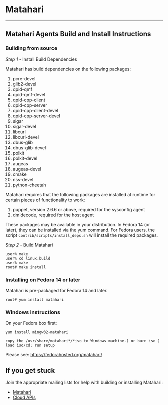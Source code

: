# Matahari

-------------------------------------------------------------------------------

## Matahari Agents Build and Install Instructions

### Building from source

*Step 1* - Install Build Dependencies

Matahari has build dependencies on the following packages:

1. pcre-devel
2. glib2-devel
3. qpid-qmf
4. qpid-qmf-devel
5. qpid-cpp-client
6. qpid-cpp-server
7. qpid-cpp-client-devel
8. qpid-cpp-server-devel
9. sigar
10. sigar-devel
11. libcurl
12. libcurl-devel
13. dbus-glib
14. dbus-glib-devel
15. polkit
16. polkit-devel
17. augeas
18. augeas-devel
19. cmake
20. nss-devel
21. python-cheetah

Matahari requires that the following packages are installed at runtime
for certain pieces of functionality to work:

1. puppet, version 2.6.6 or above, required for the sysconfig agent
2. dmidecode, required for the host agent

These packages may be available in your distribution.  In Fedora 14 (or later), they can
be installed via the yum command.
For Fedora users, the script `contrib/scripts/install_deps.sh` will install the required
packages.

*Step 2* - Build Matahari

    user% make
    user% cd linux.build
    user% make
    root# make install

### Installing on Fedora 14 or later

Matahari is pre-packaged for Fedora 14 and later.

    root# yum install matahari

### Windows instructions

On your Fedora box first:

    yum install mingw32-matahari

    copy the /usr/share/matahari*/*iso to Windows machine.( or burn iso )
    load iso/cd; run setup

Please see: https://fedorahosted.org/matahari/

## If you get stuck

Join the appropriate mailing lists for help with building or installing
Matahari:

- [Matahari](https://fedorahosted.org/mailman/listinfo/matahari)
- [Cloud APIs](http://www.redhat.com/mailman/listinfo/cloud-apis)
